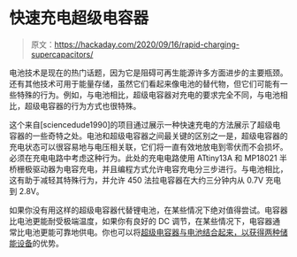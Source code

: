 # 快速充电超级电容器

> 原文：<https://hackaday.com/2020/09/16/rapid-charging-supercapacitors/>

电池技术是现在的热门话题，因为它是阻碍可再生能源许多方面进步的主要瓶颈。还有其他技术可用于能量存储，虽然它们看起来像电池的替代物，但它们可能有一些特殊的行为。例如，与电池相比，超级电容器对充电的要求完全不同，与电池相比，超级电容器的行为方式也很特殊。

这个来自[sciencedude1990]的项目通过展示一种快速充电的方法展示了超级电容器的一些奇特之处。电池和超级电容器之间最关键的区别之一是，超级电容器的充电状态可以很容易地与电压相关联，它们将一直有效地放电到零伏而不会损坏。必须在充电电路中考虑这种行为。此处的充电电路使用 ATtiny13A 和 MP18021 半桥栅极驱动器为电容充电，并且编程方式允许电容充电分三步进行。与电池相比，这有助于减轻其特殊行为，并允许 450 法拉电容器在大约三分钟内从 0.7V 充电到 2.8V。

如果你没有用这样的超级电容器代替锂电池，在某些情况下绝对值得尝试。电容器比电池更能耐受极端温度，如果你有良好的 DC 调节，在某些情况下，电容器通常比电池更能可靠地供电。你也可以将[超级电容器与电池结合起来，以获得两种储能设备](https://hackaday.com/2020/03/14/hybrid-supercapacitors-are-well-super/)的优势。